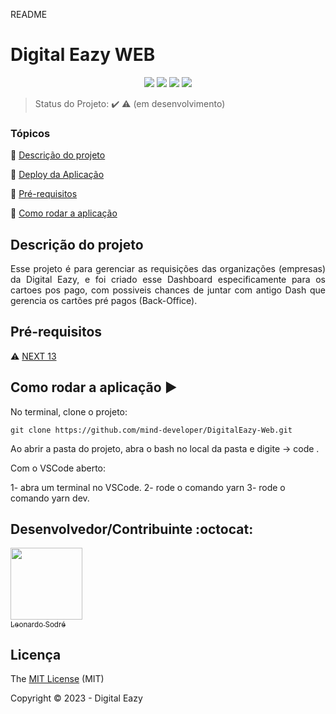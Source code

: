 README

<h1>Digital Eazy WEB</h1>

<p align="center">
   <img src="https://img.shields.io/badge/TypeScript-007ACC?style=for-the-badge&logo=typescript&logoColor=white"/>
   <img src="https://img.shields.io/badge/Node.js-43853D?style=for-the-badge&logo=node.js&logoColor=white"/>
   <img src="http://img.shields.io/static/v1?label=License&message=MIT&color=green&style=for-the-badge"/>
   <img src="http://img.shields.io/static/v1?label=STATUS&message=EM%20DESENVOLVIMENTO&color=RED&style=for-the-badge"/>
</p>

> Status do Projeto: :heavy_check_mark: :warning: (em desenvolvimento)

### Tópicos

:small_blue_diamond: [Descrição do projeto](#descrição-do-projeto)

:small_blue_diamond: [Deploy da Aplicação](#deploy-da-aplicação-dash)

:small_blue_diamond: [Pré-requisitos](#pré-requisitos)

:small_blue_diamond: [Como rodar a aplicação](#como-rodar-a-aplicação-arrow_forward)

## Descrição do projeto

<p align="justify">
  Esse projeto é para gerenciar as requisições das organizações (empresas) da Digital Eazy, e foi criado esse Dashboard especificamente para os cartoes pos pago, com possiveis chances de juntar com antigo Dash que gerencia os cartões pré pagos (Back-Office).
</p>

## Pré-requisitos

:warning: [NEXT 13](https://nodejs.org/en/download/)

## Como rodar a aplicação :arrow_forward:

No terminal, clone o projeto:

```
git clone https://github.com/mind-developer/DigitalEazy-Web.git
```

Ao abrir a pasta do projeto, abra o bash no local da pasta e digite -> code .

Com o VSCode aberto:

1- abra um terminal no VSCode.
2- rode o comando yarn
3- rode o comando yarn dev.

## Desenvolvedor/Contribuinte :octocat:

[<img src="https://avatars.githubusercontent.com/u/81453031?v=4" width=115><br><sub>Leonardo Sodré</sub>](https://github.com/LeonardoSodre20)

## Licença

The [MIT License]() (MIT)

Copyright :copyright: 2023 - Digital Eazy
